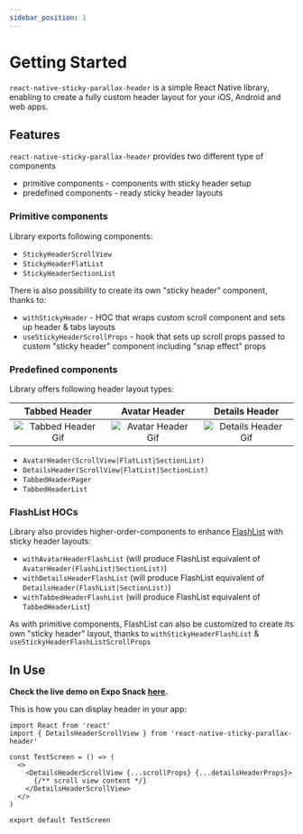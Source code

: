 ```yaml
---
sidebar_position: 1
---
```


# Getting Started

`react-native-sticky-parallax-header` is a simple React Native library, enabling to create a fully custom header layout for your iOS, Android and web apps.

## Features
`react-native-sticky-parallax-header` provides two different type of components

- primitive components - components with sticky header setup
- predefined components - ready sticky header layouts

### Primitive components

Library exports following components:

- `StickyHeaderScrollView`
- `StickyHeaderFlatList`
- `StickyHeaderSectionList`

There is also possibility to create its own "sticky header" component, thanks to:

- `withStickyHeader` - HOC that wraps custom scroll component and sets up header & tabs layouts
- `useStickyHeaderScrollProps` - hook that sets up scroll props passed to custom "sticky header" component including "snap effect" props

### Predefined components

Library offers following header layout types:

| Tabbed Header | Avatar Header | Details Header|
| :------: | :------: | :------: |
| ![Tabbed Header Gif](@site/static/img/assets/readme_TabbedHeader.gif) |![Avatar Header Gif](@site/static/img/assets/readme_AvatarHeader.gif)| ![Details Header Gif](@site/static/img/assets/readme_DetailsHeader.gif)|

- `AvatarHeader(ScrollView|FlatList|SectionList)`
- `DetailsHeader(ScrollView|FlatList|SectionList)`
- `TabbedHeaderPager`
- `TabbedHeaderList`

### FlashList HOCs

Library also provides higher-order-components to enhance [FlashList](https://shopify.github.io/flash-list/docs/) with sticky header layouts:

- `withAvatarHeaderFlashList` (will produce FlashList equivalent of `AvatarHeader(FlashList|SectionList)`)
- `withDetailsHeaderFlashList` (will produce FlashList equivalent of `DetailsHeader(FlashList|SectionList)`)
- `withTabbedHeaderFlashList` (will produce FlashList equivalent of `TabbedHeaderList`)

As with primitive components, FlashList can also be customized to create its own "sticky header" layout, thanks to `withStickyHeaderFlashList` & `useStickyHeaderFlashListScrollProps`

## In Use

**Check the live demo on Expo Snack [here](https://snack.expo.dev/@netguru_rnd/sticky-parallax-header-example).**

<div data-snack-id="@netguru_rnd/sticky-parallax-header-example" data-snack-platform="web" data-snack-preview="true" data-snack-theme="light" className="expo-snack"></div>

This is how you can display header in your app:

```tsx
import React from 'react'
import { DetailsHeaderScrollView } from 'react-native-sticky-parallax-header'

const TestScreen = () => (
  <>
    <DetailsHeaderScrollView {...scrollProps} {...detailsHeaderProps}>
      {/** scroll view content */}
    </DetailsHeaderScrollView>
  </>
)

export default TestScreen
```
